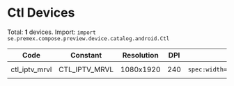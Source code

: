# Ctl Devices

Total: **1** devices. Import: `import se.premex.compose.preview.device.catalog.android.Ctl`

| Code | Constant | Resolution | DPI | Compose Spec | Preview Usage |
|------|----------|------------|-----|-------------|---------------|
| ctl_iptv_mrvl | CTL_IPTV_MRVL | 1080x1920 | 240 | `spec:width=1080px,height=1920px,dpi=240` | `@Preview(device = Ctl.CTL_IPTV_MRVL)` |

<!-- Generated automatically. Do not edit manually. -->
